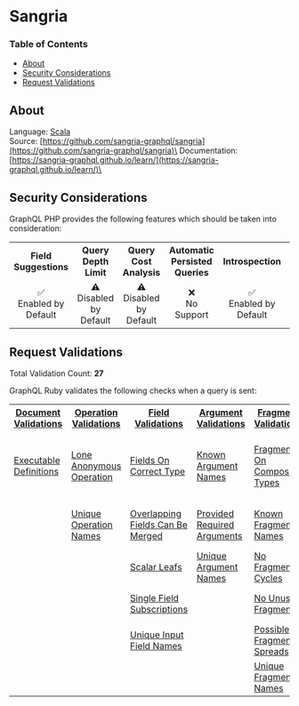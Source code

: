 # Sangria

### Table of Contents
* [About](#About)
* [Security Considerations](#Security-Considerations)
* [Request Validations](#Request-Validations)

## About
Language: [Scala](https://www.scala-lang.org/)\
Source: [https://github.com/sangria-graphql/sangria](https://github.com/sangria-graphql/sangria)\
Documentation: [https://sangria-graphql.github.io/learn/](https://sangria-graphql.github.io/learn/)\

## Security Considerations
GraphQL PHP provides the following features which should be taken into consideration:

<table>
	<tr>
		<th align="center">Field Suggestions</th>
		<th align="center">Query Depth Limit</th>
		<th align="center">Query Cost Analysis</th>
		<th align="center">Automatic Persisted Queries</th>
		<th align="center">Introspection</th>
		<th align="center">Debug Mode</th>
		<th align="center">Batch Requests</th>
	</tr>
	<tr>
		<td align="center">✅<br>Enabled by Default</td>
		<td align="center">⚠️<br>Disabled by Default</td>
		<td align="center">⚠️<br>Disabled by Default</td>
		<td align="center">❌<br>No Support</td>
		<td align="center">✅<br>Enabled by Default</td>
		<td align="center">❌<br>No Support</td>
		<td align="center">⚠️<br>Disabled by Default</td>
	</tr>
</table>


## Request Validations
Total Validation Count: **27**

GraphQL Ruby validates the following checks when a query is sent:

<table>
	<tr>
		<th><a href="https://spec.graphql.org/October2021/#sec-Documents">Document Validations</a></th>
		<th><a href="https://spec.graphql.org/October2021/#sec-Validation.Operations">Operation Validations</a></th>
		<th><a href="https://spec.graphql.org/October2021/#sec-Validation.Fields">Field Validations</a></th>
		<th><a href="https://spec.graphql.org/October2021/#sec-Validation.Arguments">Argument Validations</a></th>
		<th><a href="https://spec.graphql.org/October2021/#sec-Validation.Fragments">Fragment Validations</a></th>
		<th><a href="https://spec.graphql.org/October2021/#sec-Values">Value Validations</a></th>
		<th><a href="https://spec.graphql.org/October2021/#sec-Validation.Directives">Directive Validations</a></th>
		<th><a href="https://spec.graphql.org/October2021/#sec-Validation.Variables">Variable Validations</a></th>
		<th>Misc. Validations</th>
	</tr>
	<tr>
		<td><a href="">Executable Definitions</a></td>
		<td><a href="">Lone Anonymous Operation</a></td>
		<td><a href="">Fields On Correct Type</a></td>
		<td><a href="">Known Argument Names</a></td>
		<td><a href="">Fragments On Composite Types</a></td>
		<td><a href="">Known Type Names</a></td>
		<td><a href="">Known Directives</a></td>
		<td><a href="">Input Document Non Conflicting Variable Inference</a></td>
		<td><a href=""></a></td>
	</tr>
	<tr>
		<td><a href=""></a></td>
		<td><a href="">Unique Operation Names</a></td>
		<td><a href="">Overlapping Fields Can Be Merged</a></td>
		<td><a href="">Provided Required Arguments</a></td>
		<td><a href="">Known Fragment Names</a></td>
		<td><a href="">Values Of Correct Type</a></td>
		<td><a href="">Unique Directives Per Location</a></td>
		<td><a href="">No Undefined Variables</a></td>
		<td><a href=""></a></td>
	</tr>
	<tr>
		<td><a href=""></a></td>
		<td><a href=""></a></td>
		<td><a href="">Scalar Leafs</a></td>
		<td><a href="">Unique Argument Names</a></td>
		<td><a href="">No Fragment Cycles</a></td>
		<td><a href=""></a></td>
		<td><a href=""></a></td>
		<td><a href="">No Unused Variables</a></td>
		<td><a href=""></a></td>
	</tr>
	<tr>
		<td><a href=""></a></td>
		<td><a href=""></a></td>
		<td><a href="">Single Field Subscriptions</a></td>
		<td><a href=""></a></td>
		<td><a href="">No Unused Fragments</a></td>
		<td><a href=""></a></td>
		<td><a href=""></a></td>
		<td><a href="">Unique Variable Names</a></td>
		<td><a href=""></a></td>
	</tr>
	<tr>
		<td><a href=""></a></td>
		<td><a href=""></a></td>
		<td><a href="">Unique Input Field Names</a></td>
		<td><a href=""></a></td>
		<td><a href="">Possible Fragment Spreads</a></td>
		<td><a href=""></a></td>
		<td><a href=""></a></td>
		<td><a href="">Variables Are Input Types</a></td>
		<td><a href=""></a></td>
	</tr>
	<tr>
		<td><a href=""></a></td>
		<td><a href=""></a></td>
		<td><a href=""></a></td>
		<td><a href=""></a></td>
		<td><a href="">Unique Fragment Names</a></td>
		<td><a href=""></a></td>
		<td><a href=""></a></td>
		<td><a href=""></a></td>
		<td><a href="">Variables In Allowed Position</a></td>
	</tr>
</table>